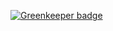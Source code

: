 

[![Greenkeeper badge](https://badges.greenkeeper.io/kumavis/mnemonic-binary.svg)](https://greenkeeper.io/)